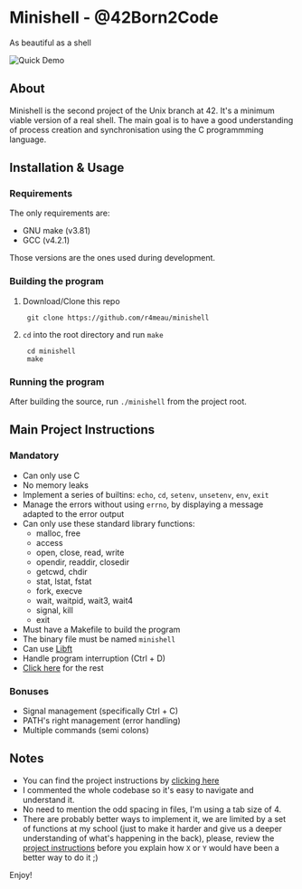 # Minishell - @42Born2Code

As beautiful as a shell

![Quick Demo][quick-demo]

## About

Minishell is the second project of the Unix branch at 42.
It's a minimum viable version of a real shell.
The main goal is to have a good understanding of process creation and
synchronisation using the C programmming language.

## Installation & Usage

### Requirements
The only requirements are:
- GNU make (v3.81)
- GCC (v4.2.1)

Those versions are the ones used during development.

### Building the program

1. Download/Clone this repo

        git clone https://github.com/r4meau/minishell
2. `cd` into the root directory and run `make`

        cd minishell
        make

### Running the program

After building the source, run `./minishell` from the project root.

## Main Project Instructions

### Mandatory

- Can only use C
- No memory leaks
- Implement a series of builtins: `echo`, `cd`, `setenv`, `unsetenv`, `env`, `exit`
- Manage the errors without using `errno`, by displaying a message adapted
to the error output
- Can only use these standard library functions:
    - malloc, free
    - access
    - open, close, read, write
    - opendir, readdir, closedir
    - getcwd, chdir
    - stat, lstat, fstat
    - fork, execve
    - wait, waitpid, wait3, wait4
    - signal, kill
    - exit
- Must have a Makefile to build the program
- The binary file must be named `minishell`
- Can use [Libft][libft-url]
- Handle program interruption (Ctrl + D)
- [Click here][1] for the rest

### Bonuses

- Signal management (specifically Ctrl + C)
- PATH's right management (error handling)
- Multiple commands (semi colons)


## Notes

- You can find the project instructions by [clicking here][1]
- I commented the whole codebase so it's easy to navigate and understand it.
- No need to mention the odd spacing in files, I'm using a tab size of 4.
- There are probably better ways to implement it, we are limited by a set of functions at my school (just to make it harder and give us a deeper understanding of what's happening in the back), please, review the [project instructions][1] before you explain how `X` or `Y` would have been a better way to do it ;)

Enjoy!

[1]: https://github.com/R4meau/minishell/blob/master/minishell.en.pdf
[quick-demo]: https://raw.githubusercontent.com/R4meau/minishell/master/minishell-quick-demo.gif?token=ADzLiR-sTesle5g6_4CQnHz4RFe69TgDks5ZK6oGwA%3D%3D
[libft-url]: https://github.com/R4meau/libft